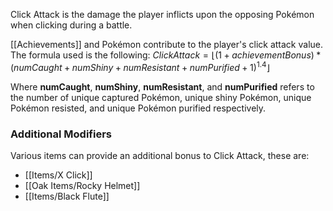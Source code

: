 Click Attack is the damage the player inflicts upon the opposing Pokémon when clicking during a battle.

[[Achievements]] and Pokémon contribute to the player's click attack value. The formula used is the following:
$ClickAttack=⌊(1 + achievementBonus) * (numCaught + numShiny + numResistant + numPurified + 1) ^ {1.4}⌋$

Where **numCaught**, **numShiny**,  **numResistant**, and **numPurified** refers to the number of unique captured Pokémon, unique shiny Pokémon, unique Pokémon resisted, and unique Pokémon purified respectively.

### Additional Modifiers

Various items can provide an additional bonus to Click Attack, these are:

- [[Items/X Click]]
- [[Oak Items/Rocky Helmet]]
- [[Items/Black Flute]]
